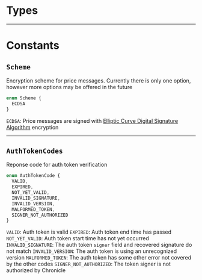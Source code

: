 # Types



---

# Constants

## `Scheme`

Encryption scheme for price messages. Currently there is only one option, however more options may be offered in the future

```js
enum Scheme {
  ECDSA
}
```

`ECDSA`: Price messages are signed with [Elliptic Curve Digital Signature Algorithm](https://en.wikipedia.org/wiki/Elliptic_Curve_Digital_Signature_Algorithm) encryption

---

## `AuthTokenCodes`

Reponse code for auth token verification

```js
enum AuthTokenCode {
  VALID,
  EXPIRED,
  NOT_YET_VALID,
  INVALID_SIGNATURE,
  INVALID_VERSION,
  MALFORMED_TOKEN,
  SIGNER_NOT_AUTHORIZED
}
```

`VALID`: Auth token is valid
`EXPIRED`: Auth token end time has passed
`NOT_YET_VALID`: Auth token start time has not yet occurred
`INVALID_SIGNATURE`: The auth token `signer` field and recovered signature do not match
`INVALID_VERSION`: The auth token is using an unrecognized version
`MALFORMED_TOKEN`: The auth token has some other error not covered by the other codes
`SIGNER_NOT_AUTHORIZED`: The token signer is not authorized by Chronicle
